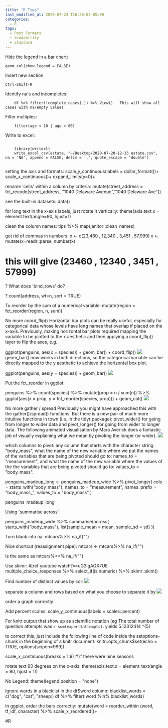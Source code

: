 ```yaml
---
title: "R Tips"
last_modified_at: 2020-07-24 T16:20:02-05:00
categories:
  - R
tags:
  - Post Formats
  - readability
  - standard
---
```


Hide the legend in a bar chart:

  ```{r}
  geom_col(show.legend = FALSE)    

  ```

Insert new section  

``` 
Ctrl-Shift-R

``` 

Identify na's and incompletes:

```{r}
    df %>% filter(!complete.cases(.)) %>% View()   This will show all cases with na/empty values   

```

Filter multiples:

```
	filter(age < 10 | age > 80)

```

Write to excel:

<pre><code class="language-r">
    library(writexl)
    write_excel_csv(estate, "~/Desktop/2020-07-20-12-33 estate.csv", na = 'NA', append = FALSE, delim = ',', quote_escape = 'double')  

</code></pre>

setting the axis and formats:
  scale_y_continuous(labels = dollar_format())+
  scale_x_continuous()+
  expand_limits(y=0)+


rename 'cells' within a column by criteria:
    mutate(street_address = fct_recode(street_address, "1040 Delaware Avenue","1040 Delaware Ave"))


see the built-in datasets:
    data()


for long text in the x-axis labels, just rotate it vertically:
    theme(axis.text.x = element.text(angle=90, hjust=1)


clean the column names:
tips %>%
    map(janitor::clean_names)

get rid of commas in numbers:
x <- c(23,460 , 12,340 , 3,451 , 57,999)
x <- mutate(x=readr::parse_number(x)
# this will give (23460 , 12340 , 3451 , 57999)

?
What does 'bind_rows' do?

?
count(address, wt=n, sort = TRUE)


To reorder by the sum of a numerical variable:
    mutate(region = fct_reorder(region, n, sum))


No more coord_flip()
Horizontal bar plots can be really useful, especially for categorical data whose levels have long names that overlap if placed on the x-axis. Previously, making horizontal bar plots required mapping the variable to be plotted to the x aesthetic and then applying a coord_flip() layer to flip the axes, e.g.

ggplot(penguins, aes(x = species)) +
  geom_bar() +
  coord_flip()
![][penguins-species-bar-coord-flip-1]
geom_bar() now works in both directions, so the categorical variable can be directly mapped to the y aesthetic to achieve the horizontal box plot.

ggplot(penguins, aes(y = species)) +
  geom_bar()
![][penguins-species-bar-coord-flip-1-1]


Put the fct_reorder in ggplot:

penguins %>%
  count(species) %>%
  mutate(prop = n / sum(n)) %>%
  ggplot(aes(x = prop, y = fct_reorder(species, prop))) +
  geom_col()
![][penguins-species-props-bar-reorder-1]



No more gather / spread
Previously you might have approached this with the gather()/spread() functions. But there is a new pair of much more intuitive functions in town (i.e. in the tidyr package): pivot_wider() for going from longer to wider data and pivot_longer() for going from wider to longer data. The following animated visualisation by Mara Averick does a fantastic job of visually explaining what we mean by pivoting the longer (or wider).
![][tidyr-longer-wider]

which columns to pivot: any column that starts with the character string "body_mass",
what the name of the new variable where we put the names of the variables that are being pivoted should go to: names_to = "measurement", and
what the name of the new variable where the values of the the variables that are being pivoted should go to: values_to = "body_mass".

penguins_madeup_long <- penguins_madeup_wide %>%
  pivot_longer(
    cols = starts_with("body_mass"),
    names_to = "measurement",
    names_prefix = "body_mass_",
    values_to = "body_mass"
  )

penguins_madeup_long



Using 'summarise across'

penguins_madeup_wide %>%
  summarise(across(
    starts_with("body_mass"),
    list(sample_mean = mean, sample_sd = sd)
  ))

Turn blank into na:
  mtcars%>%
    na_if("")

Nice shortcut (reassignment pipe):
mtcars <- mtcars%>%
    na_if("")

Is the same as
   mtcars%<>%
     na_if("")

Use skimr: #[ref youtube watch?v=uG3igAGX7UE
    multiple_choice_responses %>%
    select_if(is.numeric) %>%
    skimr::skim()


Find number of distinct values by col:
![][Image]


separate a column and rows based on what you choose to separate it by
![][Image-1]

order a graph correctly

Add percent scales:
    scale_y_continuous(labels = scales::percent)

For knitr output that show up as scientific notation (eg The total number of question attempts was `r sum(expert$attempts)`. 
yields 5.12312414 ^{5}

to correct this, just include the following line of code inside the setoptions-chunk in the beginning of a knitr document:
knitr::opts_chunk$set(echo = TRUE, options(scipen=999))


scale_x_continuous(breaks = 1:9) # if there were nine seasons

rotate text 90 degrees on the x-axis:
    theme(axis.text.x = element_text(angle = 90, hjust = 1))

No Legend:
    theme(legend.position = "none")

Ignore words in a blacklist in the df$word column:
    blacklist_words = c("dog", "cat", "sheep:)
    df %>%
       filter(!word %in% blacklist_words)

In ggplot, order the bars correctly:
mutate(word = reorder_within (word, tf_idf, character) %>%
scale_x_reordered()+

#R


[penguins-species-bar-coord-flip-1]: penguins-species-bar-coord-flip-1.png

[penguins-species-bar-coord-flip-1-1]: penguins-species-bar-coord-flip-1.png

[penguins-species-props-bar-reorder-1]: penguins-species-props-bar-reorder-1.png

[tidyr-longer-wider]: tidyr-longer-wider.gif

[Image]: Image.jpeg

[Image-1]: Image.jpeg
